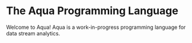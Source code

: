 # The Aqua Programming Language

Welcome to Aqua! Aqua is a work-in-progress programming language for data stream analytics.
